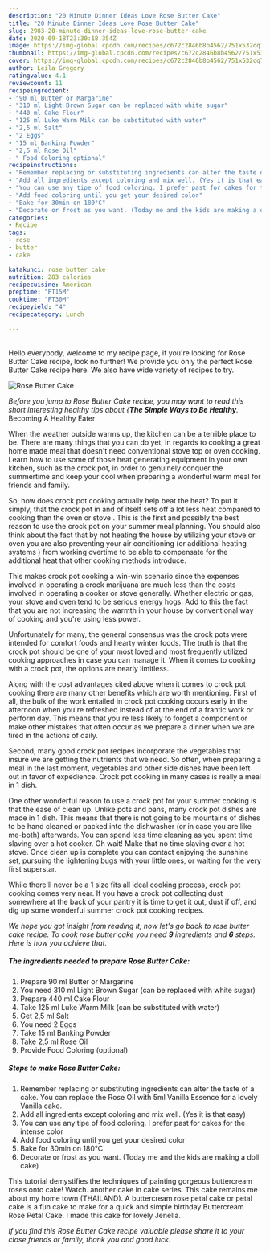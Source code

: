 ```yaml
---
description: "20 Minute Dinner Ideas Love Rose Butter Cake"
title: "20 Minute Dinner Ideas Love Rose Butter Cake"
slug: 2983-20-minute-dinner-ideas-love-rose-butter-cake
date: 2020-09-18T23:30:18.354Z
image: https://img-global.cpcdn.com/recipes/c672c2846b8b4562/751x532cq70/rose-butter-cake-recipe-main-photo.jpg
thumbnail: https://img-global.cpcdn.com/recipes/c672c2846b8b4562/751x532cq70/rose-butter-cake-recipe-main-photo.jpg
cover: https://img-global.cpcdn.com/recipes/c672c2846b8b4562/751x532cq70/rose-butter-cake-recipe-main-photo.jpg
author: Leila Gregory
ratingvalue: 4.1
reviewcount: 11
recipeingredient:
- "90 ml Butter or Margarine"
- "310 ml Light Brown Sugar can be replaced with white sugar"
- "440 ml Cake Flour"
- "125 ml Luke Warm Milk can be substituted with water"
- "2,5 ml Salt"
- "2 Eggs"
- "15 ml Banking Powder"
- "2,5 ml Rose Oil"
- " Food Coloring optional"
recipeinstructions:
- "Remember replacing or substituting ingredients can alter the taste of a cake. You can replace the Rose Oil with 5ml Vanilla Essence for a lovely Vanilla cake."
- "Add all ingredients except coloring and mix well. (Yes it is that easy)"
- "You can use any tipe of food coloring. I prefer past for cakes for the intense color"
- "Add food coloring until you get your desired color"
- "Bake for 30min on 180°C"
- "Decorate or frost as you want. (Today me and the kids are making a doll cake)"
categories:
- Recipe
tags:
- rose
- butter
- cake

katakunci: rose butter cake 
nutrition: 283 calories
recipecuisine: American
preptime: "PT15M"
cooktime: "PT30M"
recipeyield: "4"
recipecategory: Lunch

---
```

<br>
Hello everybody, welcome to my recipe page, if you're looking for Rose Butter Cake recipe, look no further! We provide you only the perfect Rose Butter Cake recipe here. We also have wide variety of recipes to try.
<br>


![Rose Butter Cake](https://img-global.cpcdn.com/recipes/c672c2846b8b4562/751x532cq70/rose-butter-cake-recipe-main-photo.jpg)

<i>Before you jump to Rose Butter Cake recipe, you may want to read this short interesting healthy tips about {<strong>The Simple Ways to Be Healthy</strong>.</i>
Becoming A Healthy Eater


When the weather outside warms up, the kitchen can be a terrible place to be. There are many things that you can do yet, in regards to cooking a great home made meal that doesn't need conventional stove top or oven cooking. Learn how to use some of those heat generating equipment in your own kitchen, such as the crock pot, in order to genuinely conquer the summertime and keep your cool when preparing a wonderful warm meal for friends and family.

So, how does crock pot cooking actually help beat the heat? To put it simply, that the crock pot in and of itself sets off a lot less heat compared to cooking than the oven or stove . This is the first and possibly the best reason to use the crock pot on your summer meal planning. You should also think about the fact that by not heating the house by utilizing your stove or oven you are also preventing your air conditioning (or additional heating systems ) from working overtime to be able to compensate for the additional heat that other cooking methods introduce.

This makes crock pot cooking a win-win scenario since the expenses involved in operating a crock marijuana are much less than the costs involved in operating a cooker or stove generally. Whether electric or gas, your stove and oven tend to be serious energy hogs. Add to this the fact that you are not increasing the warmth in your house by conventional way of cooking and you're using less power.

Unfortunately for many, the general consensus was the crock pots were intended for comfort foods and hearty winter foods.  The truth is that the crock pot should be one of your most loved and most frequently utilized cooking approaches in case you can manage it. When it comes to cooking with a crock pot, the options are nearly limitless.  



Along with the cost advantages cited above when it comes to crock pot cooking there are many other benefits which are worth mentioning. First of all, the bulk of the work entailed in crock pot cooking occurs early in the afternoon when you're refreshed instead of at the end of a frantic work or perform day. This means that you're less likely to forget a component or make other mistakes that often occur as we prepare a dinner when we are tired in the actions of daily.

Second, many good crock pot recipes incorporate the vegetables that insure we are getting the nutrients that we need. So often, when preparing a meal in the last moment, vegetables and other side dishes have been left out in favor of expedience. Crock pot cooking in many cases is really a meal in 1 dish.

One other wonderful reason to use a crock pot for your summer cooking is that the ease of clean up.  Unlike pots and pans, many crock pot dishes are made in 1 dish. This means that there is not going to be mountains of dishes to be hand cleaned or packed into the dishwasher (or in case you are like me-both) afterwards. You can spend less time cleaning as you spent time slaving over a hot cooker. Oh wait! Make that no time slaving over a hot stove. Once clean up is complete you can contact enjoying the sunshine set, pursuing the lightening bugs with your little ones, or waiting for the very first superstar.

While there'll never be a 1 size fits all ideal cooking process, crock pot cooking comes very near. If you have a crock pot collecting dust somewhere at the back of your pantry it is time to get it out, dust if off, and dig up some wonderful summer crock pot cooking recipes.


<i>We hope you got insight from reading it, now let's go back to rose butter cake recipe. To cook rose butter cake you need <strong>9</strong> ingredients and <strong>6</strong> steps. Here is how you achieve that.
</i>

##### The ingredients needed to prepare Rose Butter Cake:

1. Prepare 90 ml Butter or Margarine
1. You need 310 ml Light Brown Sugar (can be replaced with white sugar)
1. Prepare 440 ml Cake Flour
1. Take 125 ml Luke Warm Milk (can be substituted with water)
1. Get 2,5 ml Salt
1. You need 2 Eggs
1. Take 15 ml Banking Powder
1. Take 2,5 ml Rose Oil
1. Provide  Food Coloring (optional)


##### Steps to make Rose Butter Cake:

1. Remember replacing or substituting ingredients can alter the taste of a cake. You can replace the Rose Oil with 5ml Vanilla Essence for a lovely Vanilla cake.
1. Add all ingredients except coloring and mix well. (Yes it is that easy)
1. You can use any tipe of food coloring. I prefer past for cakes for the intense color
1. Add food coloring until you get your desired color
1. Bake for 30min on 180°C
1. Decorate or frost as you want. (Today me and the kids are making a doll cake)


This tutorial demystifies the techniques of painting gorgeous buttercream roses onto cake! Watch. another cake in cake series. This cake remains me about my home town (THAILAND). A buttercream rose petal cake or petal cake is a fun cake to make for a quick and simple birthday Buttercream Rose Petal Cake. I made this cake for lovely Jenella. 

<i>If you find this Rose Butter Cake recipe valuable please share it to your close friends or family, thank you and good luck.</i>
